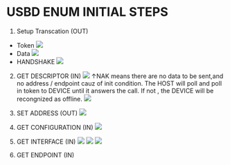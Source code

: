 # USBD ENUM INITIAL STEPS

1. Setup Transcation (OUT)
- Token
![](https://i.imgur.com/2CfZGa3.png)
- Data
![](https://i.imgur.com/juOkuah.png)
- HANDSHAKE
![](https://i.imgur.com/kw1NDCp.png)

2. GET DESCRIPTOR (IN)
![](https://i.imgur.com/xQKHmUa.png)
↑NAK means there are no data to be sent,and no address / endpoint cauz of init condition.
The HOST will poll and poll in token to DEVICE until it answers the call.
If not , the DEVICE will be recongnized as offline.
![](https://i.imgur.com/sBellyU.png)

3. SET ADDRESS (OUT)
![](https://i.imgur.com/Ktl0x3L.png)

4. GET CONFIGURATION (IN) 
![](https://i.imgur.com/imL3pLE.png)


5. GET INTERFACE (IN)
![](https://i.imgur.com/8qKq78s.png)
![](https://i.imgur.com/E31RlPy.png)
![](https://i.imgur.com/XteXgUA.png)

6. GET ENDPOINT (IN)